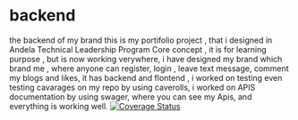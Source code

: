 # backend
the backend of my brand
this is my portifolio project , that i designed in Andela Technical Leadership Program Core concept , it is for learning purpose , 
but  is now working verywhere, i have designed my brand which brand me , where anyone can register, login , leave text message, comment my blogs and likes, it has backend and flontend ,  i worked on testing even testing cavarages on my repo by using caverolls, i worked on APIS documentation by using swager, where you can see my Apis,  and everything is working well.
[![Coverage Status](https://coveralls.io/repos/github/Emmyfrank/backend/badge.svg?branch=main)](https://coveralls.io/github/Emmyfrank/backend?branch=main)
